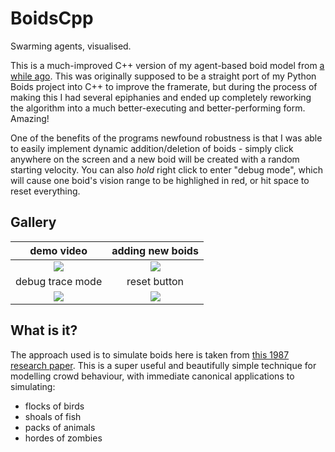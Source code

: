 # BoidsCpp
Swarming agents, visualised.

This is a much-improved C++ version of my agent-based boid model from [a while ago](https://github.com/Antiochian/boids).
This was originally supposed to be a straight port of my Python Boids project into C++ to improve the framerate, but during the process of making this I had several epiphanies and ended up completely reworking the algorithm into a much better-executing and better-performing form. Amazing!

One of the benefits of the programs newfound robustness is that I was able to easily implement dynamic addition/deletion of boids - simply click anywhere on the screen and a new boid will be created with a random starting velocity. You can also *hold* right click to enter "debug mode", which will cause one boid's vision range to be highlighed in red, or hit space to reset everything.

Gallery
-------
| demo video | adding new boids |
|:---:|:---:|
|![](demo1.gif)|![](demo2.gif)
| debug trace mode | reset button |
|![](demo3.gif)|![](demo4.gif)

What is it?
-------

The approach used is to simulate boids here is taken from [this 1987 research paper](https://www.red3d.com/cwr/papers/1987/boids.html).
This is a super useful and beautifully simple technique for modelling crowd behaviour, with immediate canonical applications to simulating:
 - flocks of birds
 - shoals of fish
 - packs of animals
 - hordes of zombies
 
 

